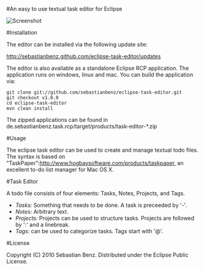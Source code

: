 #An easy to use textual task editor for Eclipse



![Screenshot](http://sebastianbenz.github.com/eclipse-task-editor/images/Screenshot.png)

#Installation

The editor can be installed via the following update site:

http://sebastianbenz.github.com/eclipse-task-editor/updates

The editor is also available as a standalone Eclipse RCP application. The application runs on windows, linux and mac. You can build the application via:

	git clone git://github.com/sebastianbenz/eclipse-task-editor.git
	git checkout v1.0.0
	cd eclipse-task-editor
	mvn clean install

The zipped applications can be found in de.sebastianbenz.task.rcp/target/products/task-editor-*.zip

#Usage

The eclipse task editor can be used to create and manage textual todo files. The syntax is based on "TaskPaper":http://www.hogbaysoftware.com/products/taskpaper, an excellent to-do list manager  for Mac OS X.

#Task Editor

A todo file consists of four elements: Tasks, Notes, Projects, and Tags. 

* *Tasks:* Something that needs to be done. A task is preceeded by '-'.
* *Notes:* Arbitrary text.
* *Projects:* Projects can be used to structure tasks. Projects are followed by ':' and a linebreak.
* *Tags:* can be used to categorize tasks. Tags start with '@'. 

#License

Copyright (C) 2010 Sebastian Benz. Distributed under the Eclipse Public License.